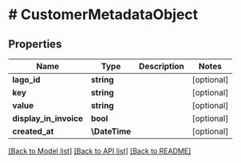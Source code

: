 # # CustomerMetadataObject

## Properties

Name | Type | Description | Notes
------------ | ------------- | ------------- | -------------
**lago_id** | **string** |  | [optional]
**key** | **string** |  | [optional]
**value** | **string** |  | [optional]
**display_in_invoice** | **bool** |  | [optional]
**created_at** | **\DateTime** |  | [optional]

[[Back to Model list]](../../README.md#models) [[Back to API list]](../../README.md#endpoints) [[Back to README]](../../README.md)
